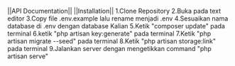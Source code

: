 ||API Documentation||
||Installation||
1.Clone Repository
2.Buka pada text editor
3.Copy file .env.example lalu rename menjadi .env
4.Sesuaikan nama database di .env dengan database Kalian
5.Ketik "composer update" pada terminal
6.ketik "php artisan key:generate" pada terminal
7.Ketik "php artisan migrate --seed" pada terminal
8.Ketik "php artisan storage:link" pada terminal
9.Jalankan server dengan mengetikkan command "php artisan serve"

